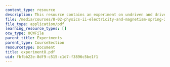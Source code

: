 ```yaml
---
content_type: resource
description: This resource contains an experiment on undriven and driven RLC circuits.
file: /media/courses/8-02-physics-ii-electricity-and-magnetism-spring-2007/fbfbb22e8df9c515c1d7f3896c5be1f1_experiment8.pdf
file_type: application/pdf
learning_resource_types: []
ocw_type: OCWFile
parent_title: Experiments
parent_type: CourseSection
resourcetype: Document
title: experiment8.pdf
uid: fbfbb22e-8df9-c515-c1d7-f3896c5be1f1
---
```

